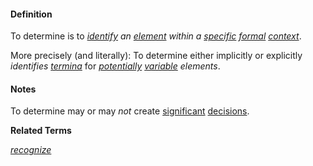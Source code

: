 #### Definition

To determine is to *[identify](https://github.com/gcassel/Modular-Organization-Terminology/blob/master/terms/identify.md) an [element](https://github.com/gcassel/Modular-Organization-Terminology/blob/master/terms/element.md) within a [specific](https://github.com/gcassel/Modular-Organization-Terminology/blob/master/terms/specific.md) [formal](https://github.com/gcassel/Modular-Organization-Terminology/blob/master/terms/formal.md) [context](https://github.com/gcassel/Modular-Organization-Terminology/blob/master/terms/context.md)*. 

More precisely (and literally): To determine either implicitly or explicitly *identifies [termina](https://github.com/gcassel/Modular-Organization-Terminology/blob/master/terms/terminus.md)* for *[potentially](https://github.com/gcassel/Modular-Organization-Terminology/blob/master/terms/potential.md) [variable](https://github.com/gcassel/Modular-Organization-Terminology/blob/master/terms/variable.md) elements*.   

#### Notes

To determine may or may *not* create [significant](https://github.com/gcassel/Modular-Organization-Terminology/blob/master/terms/significance.md) [decisions](https://github.com/gcassel/Modular-Organization-Terminology/blob/master/terms/decide.md). 

**Related Terms**

*[recognize](https://github.com/gcassel/Modular-Organization-Terminology/blob/master/terms/recognize.md)*

